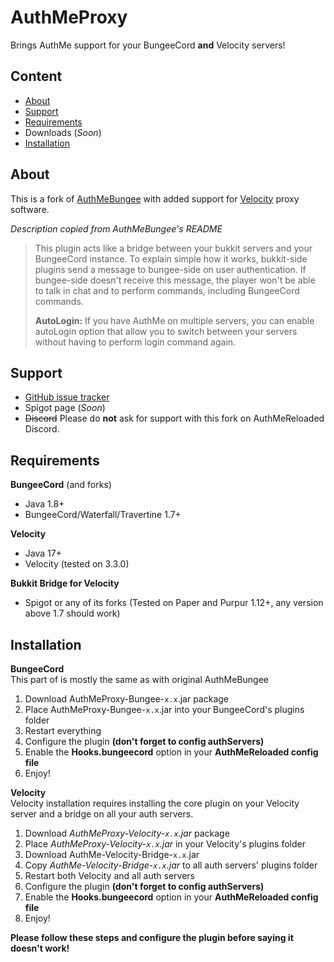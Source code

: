 # AuthMeProxy
Brings AuthMe support for your BungeeCord **and** Velocity servers!

## Content
* [About](#about)
* [Support](#support)
* [Requirements](#requirements)
* Downloads (*Soon*)
* [Installation](#installation)

## About
This is a fork of [AuthMeBungee](https://github.com/AuthMe/AuthMeBungee) with added support for [Velocity](https://papermc.io/software/velocity) proxy software.

*Description copied from AuthMeBungee's README*
> This plugin acts like a bridge between your bukkit servers and your BungeeCord instance. To explain simple how it works, bukkit-side plugins send a message to bungee-side on user authentication. If bungee-side doesn't receive this message, the player won't be able to talk in chat and to perform commands, including BungeeCord commands.  
>
> **AutoLogin:** If you have AuthMe on multiple servers, you can enable autoLogin option that allow you to switch between your servers without having to perform login command again.

## Support
- [GitHub issue tracker](https://github.com/Defective4/AuthMeProxy/issues)
- Spigot page (*Soon*)
- ~~Discord~~ Please do **not** ask for support with this fork on AuthMeReloaded Discord.

## Requirements

**BungeeCord** (and forks)
- Java 1.8+
- BungeeCord/Waterfall/Travertine 1.7+

**Velocity**
- Java 17+
- Velocity (tested on 3.3.0)

**Bukkit Bridge for Velocity**
- Spigot or any of its forks (Tested on Paper and Purpur 1.12+, any version above 1.7 should work)

## Installation

**BungeeCord**  
This part of is mostly the same as with original AuthMeBungee
1. Download AuthMeProxy-Bungee-`x.x`.jar package
2. Place AuthMeProxy-Bungee-`x.x`.jar into your BungeeCord's plugins folder
3. Restart everything
4. Configure the plugin **(don't forget to config authServers)**
5. Enable the **Hooks.bungeecord** option in your **AuthMeReloaded config file**
6. Enjoy!

**Velocity**  
Velocity installation requires installing the core plugin on your Velocity server and a bridge on all your auth servers.
1. Download *AuthMeProxy-Velocity-`x.x`.jar* package
2. Place *AuthMeProxy-Velocity-`x.x`.jar* in your Velocity's plugins folder
3. Download AuthMe-Velocity-Bridge-`x.x`.jar
4. Copy *AuthMe-Velocity-Bridge-`x.x`.jar* to all auth servers' plugins folder
5. Restart both Velocity and all auth servers
5. Configure the plugin **(don't forget to config authServers)**
6. Enable the **Hooks.bungeecord** option in your **AuthMeReloaded config file**
7. Enjoy!

**Please follow these steps and configure the plugin before saying it doesn't work!**
